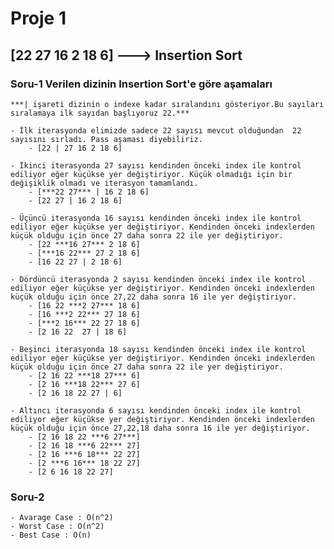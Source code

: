 # Proje 1

##  [22 27 16 2 18 6] ---> Insertion Sort 

### Soru-1 Verilen dizinin Insertion Sort'e göre aşamaları



    ***| işareti dizinin o indexe kadar sıralandını gösteriyor.Bu sayıları sıralamaya ilk sayıdan başlıyoruz 22.***

    - İlk iterasyonda elimizde sadece 22 sayısı mevcut olduğundan  22 sayısını sırladı. Pass aşaması diyebiliriz.
        - [22 | 27 16 2 18 6]  

    - İkinci iterasyonda 27 sayısı kendinden önceki index ile kontrol ediliyor eğer küçükse yer değiştiriyor. Küçük olmadığı için bir değişiklik olmadı ve iterasyon tamamlandı.
        - [***22 27*** | 16 2 18 6] 
        - [22 27 | 16 2 18 6]  
    
    - Üçüncü iterasyonda 16 sayısı kendinden önceki index ile kontrol ediliyor eğer küçükse yer değiştiriyor. Kendinden önceki indexlerden küçük olduğu için önce 27 daha sonra 22 ile yer değiştiriyor. 
        - [22 ***16 27*** 2 18 6]  
        - [***16 22*** 27 2 18 6] 
        - [16 22 27 | 2 18 6] 

    - Dördüncü iterasyonda 2 sayısı kendinden önceki index ile kontrol ediliyor eğer küçükse yer değiştiriyor. Kendinden önceki indexlerden küçük olduğu için önce 27,22 daha sonra 16 ile yer değiştiriyor. 
        - [16 22 ***2 27*** 18 6]
        - [16 ***2 22*** 27 18 6] 
        - [***2 16*** 22 27 18 6]   
        - [2 16 22  27 | 18 6] 

    - Beşinci iterasyonda 18 sayısı kendinden önceki index ile kontrol ediliyor eğer küçükse yer değiştiriyor. Kendinden önceki indexlerden küçük olduğu için önce 27 daha sonra 22 ile yer değiştiriyor.
        - [2 16 22 ***18 27*** 6] 
        - [2 16 ***18 22*** 27 6] 
        - [2 16 18 22 27 | 6] 

    - Altıncı iterasyonda 6 sayısı kendinden önceki index ile kontrol ediliyor eğer küçükse yer değiştiriyor. Kendinden önceki indexlerden küçük olduğu için önce 27,22,18 daha sonra 16 ile yer değiştiriyor.
        - [2 16 18 22 ***6 27***]
        - [2 16 18 ***6 22*** 27]
        - [2 16 ***6 18*** 22 27]
        - [2 ***6 16*** 18 22 27]
        - [2 6 16 18 22 27] 


### Soru-2
    - Avarage Case : O(n^2)
    - Worst Case : O(n^2)
    - Best Case : O(n)
    

